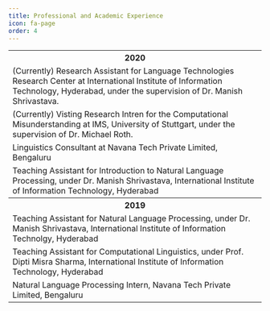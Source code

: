 ```yaml
---
title: Professional and Academic Experience
icon: fa-page
order: 4
---
```

<table border="0">
  <tr>
  <th align="center">2020</th>
  </tr>

  <tr>
  <td>(Currently) Research Assistant for Language Technologies Research
  Center at International Institute of Information Technology, Hyderabad, under
  the supervision of Dr. Manish Shrivastava.</td>
  </tr>

  <tr>
  <td>(Currently) Visting Research Intren for the Computational Misunderstanding
  at IMS, University of Stuttgart, under the supervision of Dr.
  Michael Roth.</td>
  </tr>

  <tr>
  <td>Linguistics Consultant at Navana Tech Private Limited, Bengaluru</td>
  </tr>

  <tr>
  <td>Teaching Assistant for Introduction to Natural Language Processing, under Dr.
  Manish Shrivastava, International Institute of Information
  Technology, Hyderabad</td>
  </tr>

  <tr>
  <th align="center">2019</th>
  </tr>

  <tr>
  <td>Teaching Assistant for Natural Language Processing, under Dr.
  Manish Shrivastava, International Institute of Information Technolgy,
  Hyderabad</td>
  </tr>

  <tr>
  <td>Teaching Assistant for Computational Linguistics, under Prof.
  Dipti Misra Sharma, International Institute of Information Technology,
  Hyderabad</td>
  </tr>

  <tr>
  <td>Natural Language Processing Intern, Navana Tech Private Limited,
  Bengaluru</td>
  </tr>
</table>

